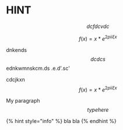 # HINT

$$
dcfdcvdc
$$

$$
f(x) = x * e^{2 pi i \xi x}
$$

dnkends $$dcdcs$$ednkwmnskcm.ds .e.d'.sc'

cdcjkxn $$f(x) = x * e^{2 pi i \xi x}$$



My paragraph $$type here$$

{% hint style="info" %}
bla bla
{% endhint %}
